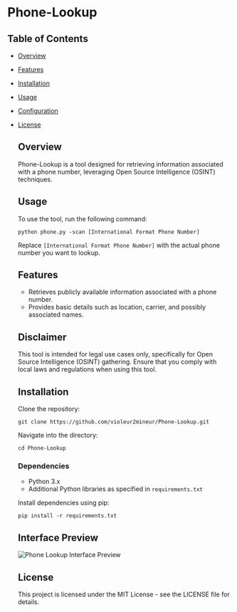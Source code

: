 
<body>
  <h1>Phone-Lookup</h1>
  
## Table of Contents

- [Overview](#overview)
- [Features](#features)
- [Installation](#installation)
- [Usage](#usage)
- [Configuration](#configuration)
- [License](#license)
  
  <h2>Overview</h2>
  <p>Phone-Lookup is a tool designed for retrieving information associated with a phone number, leveraging Open Source Intelligence (OSINT) techniques.</p>

  <h2>Usage</h2>
  <p>To use the tool, run the following command:</p>
  <pre><code>python phone.py -scan [International Format Phone Number]</code></pre>
  <p>Replace <code>[International Format Phone Number]</code> with the actual phone number you want to lookup.</p>

  <h2>Features</h2>
  <ul>
    <li>Retrieves publicly available information associated with a phone number.</li>
    <li>Provides basic details such as location, carrier, and possibly associated names.</li>
  </ul>

  <h2>Disclaimer</h2>
  <p>This tool is intended for legal use cases only, specifically for Open Source Intelligence (OSINT) gathering. Ensure that you comply with local laws and regulations when using this tool.</p>

  <h2>Installation</h2>
  <p>Clone the repository:</p>
  <pre><code>git clone https://github.com/violeur2mineur/Phone-Lookup.git</code></pre>
  <p>Navigate into the directory:</p>
  <pre><code>cd Phone-Lookup</code></pre>

  <h3>Dependencies</h3>
  <ul>
    <li>Python 3.x</li>
    <li>Additional Python libraries as specified in <code>requirements.txt</code></li>
  </ul>
  <p>Install dependencies using pip:</p>
  <pre><code>pip install -r requirements.txt</code></pre>

  <h2>Interface Preview</h2>
  <img src="https://github.com/violeur2mineur/Phone-Lookup/assets/174254352/f51cc158-6b2f-4baf-916d-155b9fed9e5c" alt="Phone Lookup Interface Preview">

  <h2>License</h2>
  <p>This project is licensed under the MIT License - see the LICENSE file for details.</p>
</body>
</html>
